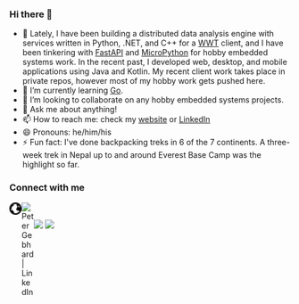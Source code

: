 ### Hi there 👋

- 🔭 Lately, I have been building a distributed data analysis engine with services written in Python, .NET, and C++ for a [WWT](https://www.wwt.com) client, and I have been tinkering with [FastAPI](https://fastapi.tiangolo.com) and [MicroPython](https://micropython.org) for hobby embedded systems work. In the recent past, I developed web, desktop, and mobile applications using Java and Kotlin. My recent client work takes place in private repos, however most of my hobby work gets pushed here.
- 🌱 I’m currently learning [Go](https://golang.org).
- 👯 I’m looking to collaborate on any hobby embedded systems projects.
- 💬 Ask me about anything!
- 📫 How to reach me: check my [website](https://petergebhard.com) or [LinkedIn](https://linkedin.com/in/pgebhard)
- 😄 Pronouns: he/him/his
- ⚡ Fun fact: I've done backpacking treks in 6 of the 7 continents. A three-week trek in Nepal up to and around Everest Base Camp was the highlight so far.

### Connect with me

[<img align="left" alt="petergebhard.com" width="22" src="https://raw.githubusercontent.com/iconic/open-iconic/master/svg/globe.svg" />][website]
[<img align="left" alt="Peter Gebhard | LinkedIn" width="22" src="https://cdn.jsdelivr.net/npm/simple-icons@v3/icons/linkedin.svg" />][linkedin]<br />

[website]: https://www.petergebhard.com
[linkedin]: https://linkedin.com/in/pgebhard

<!--
- 🔭 I’m currently working on ...
- 🌱 I’m currently learning ...
- 👯 I’m looking to collaborate on ...
- 🤔 I’m looking for help with ...
- 💬 Ask me about ...
- 📫 How to reach me: ...
- 😄 Pronouns: ...
- ⚡ Fun fact: ...
-->

![](https://komarev.com/ghpvc/?username=pg)
![](https://hit.yhype.me/github/profile?user_id=28985)
